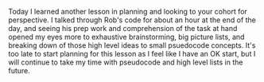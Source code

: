 Today I learned another lesson in planning and looking to your cohort for perspective.  I talked through Rob's code for about an hour at the end of the day, and seeing his prep work and comprehension of the task at hand opened my eyes more to exhaustive brainstorming, big picture lists, and breaking down of those high level ideas to small psuedocode concepts.  It's too late to start planning for this lesson as I feel like I have an OK start, but I will continue to take my time with pseudocode and high level lists in the future.
